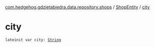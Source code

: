 [com.hedgehog.gdzietabiedra.data.repository.shops](../index.md) / [ShopEntity](index.md) / [city](./city.md)

# city

`lateinit var city: `[`String`](https://kotlinlang.org/api/latest/jvm/stdlib/kotlin/-string/index.html)